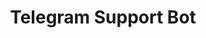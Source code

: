 ---
layout: post
title: "Telegram Support Bot"
excerpt: "A support bot for the messenger Telegram built on top of the Telegraf framework. This is a support ticket bot for little companies on Telegram. It is intended to control a main bot and let a small supergroup of admins handle all incoming tickets with a spam protection and image forwarding."
thumb_image: "documentation/sample-image.jpg"
project: true
comments: true
tags: [telegram, nodejs]
github_url: "telegram-support-bot"
github_issue: "24"
---